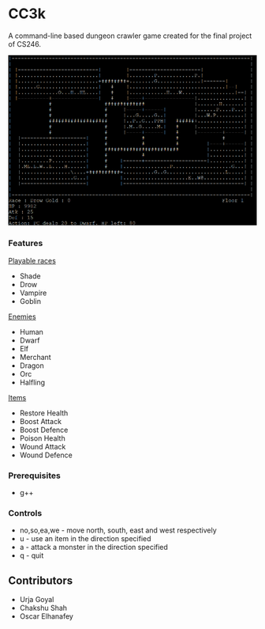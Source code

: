# CC3k

A command-line based dungeon crawler game created for the final project of CS246.

![](Images/CC3K.png)

### Features

<u>Playable races</u>
* Shade
* Drow
* Vampire
* Goblin

<u>Enemies</u>
* Human
* Dwarf
* Elf
* Merchant
* Dragon
* Orc
* Halfling

<u>Items</u>
* Restore Health
* Boost Attack
* Boost Defence
* Poison Health
* Wound Attack
* Wound Defence
### Prerequisites

* g++

### Controls

* no,so,ea,we - move north, south, east and west respectively
* u <direction> - use an item in the direction specified
* a <direction> - attack a monster in the direction specified
* q - quit

## Contributors

* Urja Goyal
* Chakshu Shah
* Oscar Elhanafey

